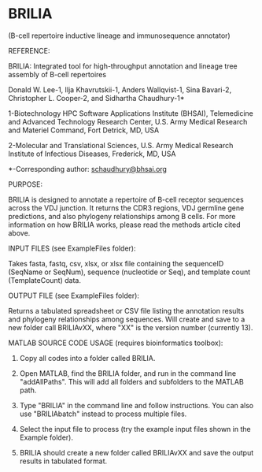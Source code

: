 # BRILIA
(B-cell repertoire inductive lineage and immunosequence annotator)

REFERENCE:

BRILIA: Integrated tool for high-throughput annotation and lineage tree assembly of B-cell repertoires

Donald W. Lee-1, Ilja Khavrutskii-1, Anders Wallqvist-1, Sina Bavari-2, Christopher L. Cooper-2, and Sidhartha Chaudhury-1*

1-Biotechnology HPC Software Applications Institute (BHSAI), Telemedicine and Advanced Technology Research Center, U.S. Army Medical  Research and Materiel Command, Fort Detrick, MD, USA

2-Molecular and Translational Sciences, U.S. Army Medical Research Institute of Infectious Diseases, Frederick, MD, USA

*-Corresponding author: schaudhury@bhsai.org

PURPOSE:

BRILIA is designed to annotate a repertoire of B-cell receptor sequences across the VDJ junction. It returns the CDR3 regions, VDJ germline gene predictions, and also phylogeny relationships among B cells. For more information on how BRILIA works, please read the methods article cited above.
  
INPUT FILES (see ExampleFiles folder): 

Takes fasta, fastq, csv, xlsx, or xlsx file containing the sequenceID (SeqName or SeqNum), sequence (nucleotide or Seq), and template count (TemplateCount) data. 

OUTPUT FILE (see ExampleFiles folder): 

Returns a tabulated spreadsheet or CSV file listing the annotation results and phylogeny relationships among sequences. Will create and save to a new folder call BRILIAvXX, where "XX" is the version number (currently 13).

MATLAB SOURCE CODE USAGE (requires bioinformatics toolbox):

1) Copy all codes into a folder called BRILIA.

2) Open MATLAB, find the BRILIA folder, and run in the command line "addAllPaths". This will add all folders and subfolders to the MATLAB path. 

3) Type "BRILIA" in the command line and follow instructions. You can also use "BRILIAbatch" instead to process multiple files.

4) Select the input file to process (try the example input files shown in the Example folder). 

5) BRILIA should create a new folder called BRILIAvXX and save the output results in tabulated format.




